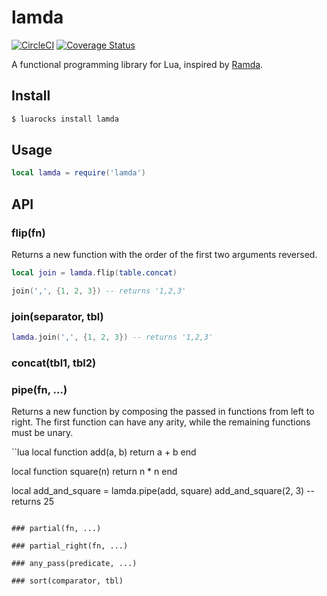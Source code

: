 # lamda

[![CircleCI](https://circleci.com/gh/helpermethod/lamda.svg?style=svg)](https://circleci.com/gh/helpermethod/lamda)
[![Coverage Status](https://coveralls.io/repos/github/helpermethod/lamda/badge.svg?branch=master)](https://coveralls.io/github/helpermethod/lamda?branch=master)

A functional programming library for Lua, inspired by [Ramda](https://ramdajs.com/).

## Install

```sh
$ luarocks install lamda
```

## Usage

```lua
local lamda = require('lamda')
```

## API

### flip(fn)

Returns a new function with the order of the first two arguments reversed.

```lua
local join = lamda.flip(table.concat)

join(',', {1, 2, 3}) -- returns '1,2,3'
```

### join(separator, tbl)

```lua
lamda.join(',', {1, 2, 3}) -- returns '1,2,3'
```

### concat(tbl1, tbl2)

### pipe(fn, ...)

Returns a new function by composing the passed in functions from left to right. The first function can have any arity, while the remaining functions must be unary.

``lua
local function add(a, b)
  return a + b
end

local function square(n)
  return n * n
end

local add_and_square = lamda.pipe(add, square)
add_and_square(2, 3) -- returns 25
```

### partial(fn, ...)

### partial_right(fn, ...)

### any_pass(predicate, ...)

### sort(comparator, tbl)
